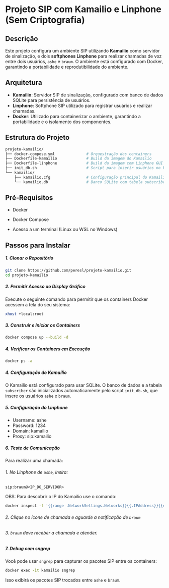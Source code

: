 # Projeto SIP com Kamailio e Linphone (Sem Criptografia)

## Descrição

Este projeto configura um ambiente SIP utilizando **Kamailio** como servidor de sinalização, e dois **softphones Linphone** para realizar chamadas de voz entre dois usuários, `ashe` e `braum`. O ambiente está configurado com Docker, garantindo a portabilidade e reprodutibilidade do ambiente.

## Arquitetura

- **Kamailio**: Servidor SIP de sinalização, configurado com banco de dados SQLite para persistência de usuários.
- **Linphone**: Softphone SIP utilizado para registrar usuários e realizar chamadas.
- **Docker**: Utilizado para containerizar o ambiente, garantindo a portabilidade e o isolamento dos componentes.

## Estrutura do Projeto

```bash
projeto-kamailio/
├── docker-compose.yml              # Orquestração dos containers
├── Dockerfile-kamailio             # Build da imagem do Kamailio
├── Dockerfile-linphone             # Build da imagem com Linphone GUI
├── init_db.sh                      # Script para inserir usuários no banco SQLite
└── kamailio/
    ├── kamailio.cfg                # Configuração principal do Kamailio
    └── kamailio.db                 # Banco SQLite com tabela subscriber
```
## Pré-Requisitos
- Docker

- Docker Compose

- Acesso a um terminal (Linux ou WSL no Windows)

## Passos para Instalar

##### 1. Clonar o Repositório
```bash
git clone https://github.com/peresl/projeto-kamailio.git
cd projeto-kamailio
```
##### 2. Permitir Acesso ao Display Gráfico
Execute o seguinte comando para permitir que os containers Docker acessem a tela do seu sistema:
```bash
xhost +local:root
```

##### 3. Construir e Iniciar os Containers
```bash
docker compose up --build -d
```
##### 4. Verificar os Containers em Execução
```bash
docker ps -a
```

##### 4. Configuração do Kamailio

O Kamailio está configurado para usar SQLite. O banco de dados e a tabela ```subscriber``` são inicializados automaticamente pelo script ```init_db.sh```, que insere os usuários ```ashe``` e ```braum```.

##### 5. Configuração do Linphone

- Username: ashe
- Password: 1234
- Domain: kamailio
- Proxy: sip:kamailio

##### 6. Teste de Comunicação

Para realizar uma chamada:
###### 1. No Linphone de ```ashe```, insira:
```sip:braum@<IP_DO_SERVIDOR>```

OBS: Para descobrir o IP do Kamailio use o comando:
```bash
docker inspect -f '{{range .NetworkSettings.Networks}}{{.IPAddress}}{{end}}' kamailio
```
###### 2. Clique no ícone de chamada e aguarde a notificação de ```braum```

###### 3. ```braum``` deve receber a chamada e atender.

##### 7. Debug com sngrep

Você pode usar ```sngrep``` para capturar os pacotes SIP entre os containers:

```bash
docker exec -it kamailio sngrep
```

Isso exibirá os pacotes SIP trocados entre ```ashe``` e ```braum```.
